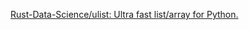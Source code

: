
[Rust-Data-Science/ulist: Ultra fast list/array for Python.](https://github.com/Rust-Data-Science/ulist)

